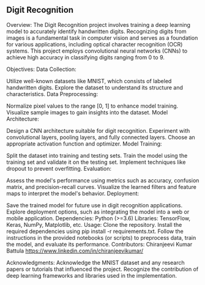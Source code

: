 

## Digit Recognition
Overview:
The Digit Recognition project involves training a deep learning model to accurately identify handwritten digits. Recognizing digits from images is a fundamental task in computer vision and serves as a foundation for various applications, including optical character recognition (OCR) systems. This project employs convolutional neural networks (CNNs) to achieve high accuracy in classifying digits ranging from 0 to 9.

Objectives:
Data Collection:

Utilize well-known datasets like MNIST, which consists of labeled handwritten digits.
Explore the dataset to understand its structure and characteristics.
Data Preprocessing:

Normalize pixel values to the range [0, 1] to enhance model training.
Visualize sample images to gain insights into the dataset.
Model Architecture:

Design a CNN architecture suitable for digit recognition.
Experiment with convolutional layers, pooling layers, and fully connected layers.
Choose an appropriate activation function and optimizer.
Model Training:

Split the dataset into training and testing sets.
Train the model using the training set and validate it on the testing set.
Implement techniques like dropout to prevent overfitting.
Evaluation:

Assess the model's performance using metrics such as accuracy, confusion matrix, and precision-recall curves.
Visualize the learned filters and feature maps to interpret the model's behavior.
Deployment:

Save the trained model for future use in digit recognition applications.
Explore deployment options, such as integrating the model into a web or mobile application.
Dependencies:
Python (>=3.6)
Libraries: TensorFlow, Keras, NumPy, Matplotlib, etc.
Usage:
Clone the repository.
Install the required dependencies using pip install -r requirements.txt.
Follow the instructions in the provided notebooks (or scripts) to preprocess data, train the model, and evaluate its performance.
Contributors:
Chiranjeevi Kumar Battula
https://www.linkedin.com/in/chiranjeevikumar/

Acknowledgments:
Acknowledge the MNIST dataset and any research papers or tutorials that influenced the project.
Recognize the contribution of deep learning frameworks and libraries used in the implementation.
